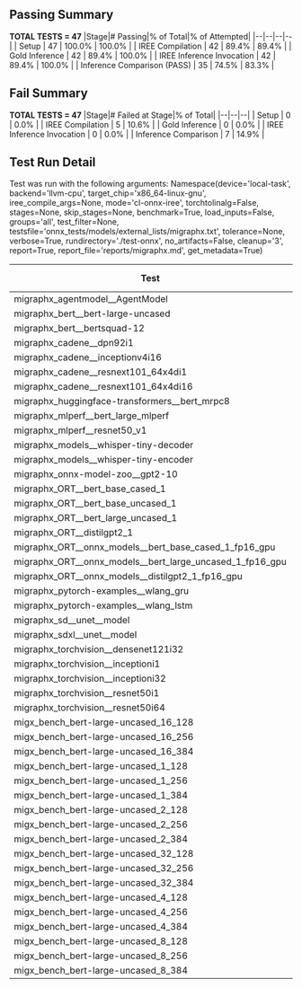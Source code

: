 ## Passing Summary

**TOTAL TESTS = 47**
|Stage|# Passing|% of Total|% of Attempted|
|--|--|--|--|
| Setup | 47 | 100.0% | 100.0% |
| IREE Compilation | 42 | 89.4% | 89.4% |
| Gold Inference | 42 | 89.4% | 100.0% |
| IREE Inference Invocation | 42 | 89.4% | 100.0% |
| Inference Comparison (PASS) | 35 | 74.5% | 83.3% |
## Fail Summary

**TOTAL TESTS = 47**
|Stage|# Failed at Stage|% of Total|
|--|--|--|
| Setup | 0 | 0.0% |
| IREE Compilation | 5 | 10.6% |
| Gold Inference | 0 | 0.0% |
| IREE Inference Invocation | 0 | 0.0% |
| Inference Comparison | 7 | 14.9% |
## Test Run Detail
Test was run with the following arguments:
Namespace(device='local-task', backend='llvm-cpu', target_chip='x86_64-linux-gnu', iree_compile_args=None, mode='cl-onnx-iree', torchtolinalg=False, stages=None, skip_stages=None, benchmark=True, load_inputs=False, groups='all', test_filter=None, testsfile='onnx_tests/models/external_lists/migraphx.txt', tolerance=None, verbose=True, rundirectory='./test-onnx', no_artifacts=False, cleanup='3', report=True, report_file='reports/migraphx.md', get_metadata=True)

| Test | Exit Status | Mean Benchmark Time (ms) | Notes |
|--|--|--|--|
| migraphx_agentmodel__AgentModel | compilation | None | |
| migraphx_bert__bert-large-uncased | PASS | 390.50774462521076 | |
| migraphx_bert__bertsquad-12 | PASS | 86.88254747539759 | |
| migraphx_cadene__dpn92i1 | PASS | 178.16989682614803 | |
| migraphx_cadene__inceptionv4i16 | PASS | 6794.170373429854 | |
| migraphx_cadene__resnext101_64x4di1 | PASS | 376.7820472518603 | |
| migraphx_cadene__resnext101_64x4di16 | compilation | None | |
| migraphx_huggingface-transformers__bert_mrpc8 | PASS | 390.6548631687959 | |
| migraphx_mlperf__bert_large_mlperf | Numerics | 430.0274420529604 | |
| migraphx_mlperf__resnet50_v1 | PASS | 119.20044784035001 | |
| migraphx_models__whisper-tiny-decoder | PASS | 32.26636214689775 | |
| migraphx_models__whisper-tiny-encoder | Numerics | 182.49304634001518 | |
| migraphx_onnx-model-zoo__gpt2-10 | compilation | None | |
| migraphx_ORT__bert_base_cased_1 | PASS | 85.38420817681721 | |
| migraphx_ORT__bert_base_uncased_1 | PASS | 89.59098940803891 | |
| migraphx_ORT__bert_large_uncased_1 | PASS | 257.40516475505297 | |
| migraphx_ORT__distilgpt2_1 | PASS | 31.2471941113472 | |
| migraphx_ORT__onnx_models__bert_base_cased_1_fp16_gpu | Numerics | 98.77859754487872 | |
| migraphx_ORT__onnx_models__bert_large_uncased_1_fp16_gpu | Numerics | 248.00213053822517 | |
| migraphx_ORT__onnx_models__distilgpt2_1_fp16_gpu | Numerics | 43.33669381837049 | |
| migraphx_pytorch-examples__wlang_gru | PASS | 77.58513700079034 | |
| migraphx_pytorch-examples__wlang_lstm | PASS | 44.35793403536081 | |
| migraphx_sd__unet__model | compilation | None | |
| migraphx_sdxl__unet__model | compilation | None | |
| migraphx_torchvision__densenet121i32 | PASS | 1307.340957224369 | |
| migraphx_torchvision__inceptioni1 | PASS | 238.00943212376697 | |
| migraphx_torchvision__inceptioni32 | PASS | 6677.888587117195 | |
| migraphx_torchvision__resnet50i1 | PASS | 121.97181781133015 | |
| migraphx_torchvision__resnet50i64 | PASS | 6019.90440984567 | |
| migx_bench_bert-large-uncased_16_128 | PASS | 2759.567342698574 | |
| migx_bench_bert-large-uncased_16_256 | PASS | 4117.240935564041 | |
| migx_bench_bert-large-uncased_16_384 | Numerics | 5824.238618214925 | |
| migx_bench_bert-large-uncased_1_128 | PASS | 171.83593629548946 | |
| migx_bench_bert-large-uncased_1_256 | PASS | 262.7133313152525 | |
| migx_bench_bert-large-uncased_1_384 | PASS | 447.5601799786091 | |
| migx_bench_bert-large-uncased_2_128 | PASS | 374.9969018002351 | |
| migx_bench_bert-large-uncased_2_256 | PASS | 596.9295228521029 | |
| migx_bench_bert-large-uncased_2_384 | PASS | 835.9070109824339 | |
| migx_bench_bert-large-uncased_32_128 | PASS | 5103.7411366899805 | |
| migx_bench_bert-large-uncased_32_256 | PASS | 8176.840428262949 | |
| migx_bench_bert-large-uncased_32_384 | Numerics | 11525.970473885536 | |
| migx_bench_bert-large-uncased_4_128 | PASS | 721.9509730736414 | |
| migx_bench_bert-large-uncased_4_256 | PASS | 1119.9822227160134 | |
| migx_bench_bert-large-uncased_4_384 | PASS | 1650.3226558367412 | |
| migx_bench_bert-large-uncased_8_128 | PASS | 1540.8992270628612 | |
| migx_bench_bert-large-uncased_8_256 | PASS | 2115.1777344445386 | |
| migx_bench_bert-large-uncased_8_384 | PASS | 2980.8059272666774 | |
